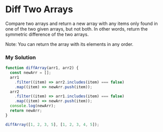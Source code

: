 # Diff Two Arrays

Compare two arrays and return a new array with any items only found in one of the two given arrays, but not both. In other words, return the symmetric difference of the two arrays.

Note: You can return the array with its elements in any order.

### My Solution

```javascript
function diffArray(arr1, arr2) {
  const newArr = [];
  arr1
    .filter((item) => arr2.includes(item) === false)
    .map((item) => newArr.push(item));
  arr2
    .filter((item) => arr1.includes(item) === false)
    .map((item) => newArr.push(item));
  console.log(newArr);
  return newArr;
}

diffArray([1, 2, 3, 5], [1, 2, 3, 4, 5]);
```
